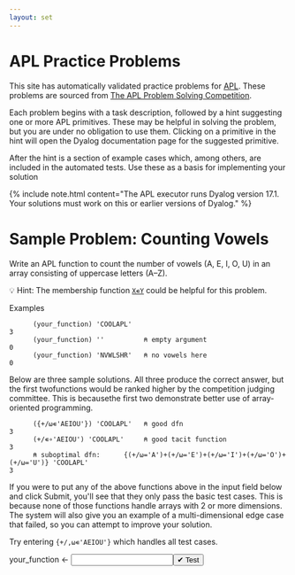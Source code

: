 ```yaml
---
layout: set
---
```

# APL Practice Problems

This site has automatically validated practice problems for [APL](https://aplwiki.com). These problems are sourced from [The APL Problem Solving Competition](https://www.dyalog.com/student-competition.htm).

Each problem begins with a task description, followed by a hint suggesting one or more APL primitives. These may be helpful in solving the problem, but you are under no obligation to use them. Clicking on a primitive in the hint will open the Dyalog documentation page for the suggested primitive.

After the hint is a section of example cases which, among others, are included in the automated tests. Use these as a basis for implementing your solution

{% include note.html content="The APL executor runs Dyalog version 17.1. Your solutions must work on this or earlier versions of Dyalog." %}

# Sample Problem: Counting Vowels

Write an APL function to count the number of vowels (A, E, I, O, U) in an array consisting of uppercase letters (A–Z).

💡 Hint: The membership function [`X∊Y`](http://help.dyalog.com/latest/#Language/Primitive%20Functions/Membership.htm) could be helpful for this problem.

Examples

```APL
      (your_function) 'COOLAPL'
3
      (your_function) ''          ⍝ empty argument
0
      (your_function) 'NVWLSHR'   ⍝ no vowels here
0
```

Below are three sample solutions. All three produce the correct answer, but the first twofunctions would be ranked higher by the competition judging committee. This is becausethe first two demonstrate better use of array-oriented programming.

```APL
      ({+/⍵∊'AEIOU'}) 'COOLAPL'   ⍝ good dfn
3
      (+/∊∘'AEIOU') 'COOLAPL'     ⍝ good tacit function
3
      ⍝ suboptimal dfn:      {(+/⍵='A')+(+/⍵='E')+(+/⍵='I')+(+/⍵='O')+(+/⍵='U')} 'COOLAPL'
3
```

If you were to put any of the above functions above in the input field below and click Submit, you'll see that they only pass the basic test cases. This is because none of those functions handle arrays with 2 or more dimensions. The system will also give you an example of a multi-dimensional edge case that failed, so you can attempt to improve your solution.

Try entering `{+/,⍵∊'AEIOU'}` which handles all test cases.

<script>
    testCases = {"P0_Sample_Problem": {"a": ["'COOLAPL'","''","'NVWLSHR'","{⍵[?⍨≢⍵]}'AEIOU',⎕A[?26⍴⍨9+?16]"],"b": ["2 3⍴'APLYES'","⎕A[?26⍴⍨1+?2⍴⍨1+?2]","''⍴⍨¯1+?⍨3"],"f": "{+/,⍵∊'AEIOU'}","p": "{⊃⍣(1=≢,⍵)⊢⍵}"}};
</script>

<div class="pdiv"><span>your_function ← </span><input id="P0_Sample_Problem_Input"><button onclick="submitSolution('P0_Sample_Problem')">✔ Test</button></div>
<div id="P0_Sample_Problem_Output" class="tioOutput"></div>